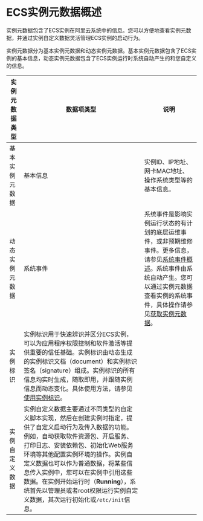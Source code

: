 # ECS实例元数据概述

实例元数据包含了ECS实例在阿里云系统中的信息。您可以方便地查看实例元数据，并通过实例自定义数据灵活管理ECS实例的启动行为。

实例元数据分为基本实例元数据和动态实例元数据。基本实例元数据包含了ECS实例的基本信息，动态实例元数据包含了ECS实例运行时系统自动产生的和您自定义的信息。

|实例元数据类型|数据项类型|说明|
|-------|-----|--|
|基本实例元数据|基本信息|实例ID、IP地址、网卡MAC地址、操作系统类型等的基本信息。|
|动态实例元数据|系统事件|系统事件是影响实例运行状态的有计划的底层运维事件，或非预期维修事件。更多信息，请参见[系统事件概述](/cn.zh-CN/运维与监控/系统事件/系统事件概述.md)。系统事件由系统自动产生。您可以通过实例元数据查看实例的系统事件，具体操作请参见[获取实例元数据](/cn.zh-CN/实例/管理实例/使用实例元数据/获取实例元数据.md)。 |
|实例标识|实例标识用于快速辨识并区分ECS实例，可以为应用程序权限控制和软件激活等提供重要的信任基础。实例标识由动态生成的实例标识文档（document）和实例标识签名（signature）组成。实例标识的所有信息均实时生成，随取即用，并跟随实例信息而动态变化。具体使用方法，请参见[使用实例标识](/cn.zh-CN/实例/管理实例/使用实例元数据/使用实例标识.md)。 |
|实例自定义数据|实例自定义数据主要通过不同类型的自定义脚本实现，然后在创建实例时指定，提供了自定义启动行为及传入数据的功能。例如，自动获取软件资源包、开启服务、打印日志、安装依赖包、初始化Web服务环境等其他配置实例环境的操作。实例自定义数据也可以作为普通数据，将某些信息传入实例中，您可以在实例中引用这些数据。在实例开始运行时（**Running**），系统首先以管理员或者root权限运行实例自定义数据，其次运行初始化或`/etc/init`信息。 |

